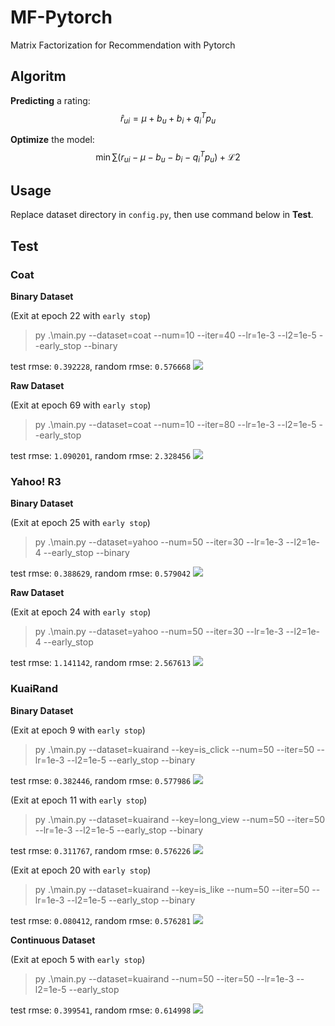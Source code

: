 # MF-Pytorch
Matrix Factorization for Recommendation with Pytorch

## Algoritm

**Predicting** a rating:
$$\hat r_{ui} = \mu + b_u + b_i + q_i^Tp_u$$


**Optimize** the model:
$$\min \sum (r_{ui} - \mu - b_u - b_i - q_i^Tp_u) + \mathcal{L2}$$

## Usage

Replace dataset directory in `config.py`, then use command below in **Test**.

## Test

### Coat

**Binary Dataset**

(Exit at epoch 22 with `early stop`)
> py .\main.py --dataset=coat --num=10 --iter=40 --lr=1e-3 --l2=1e-5 --early_stop --binary

test rmse: `0.392228`, random rmse: `0.576668`
![](pics/coat_visual.png)

**Raw Dataset**

(Exit at epoch 69 with `early stop`)
> py .\main.py --dataset=coat --num=10 --iter=80 --lr=1e-3 --l2=1e-5 --early_stop

test rmse: `1.090201`, random rmse: `2.328456`
![](pics/raw_coat_visual.png)

### Yahoo! R3

**Binary Dataset**

(Exit at epoch 25 with `early stop`)
> py .\main.py --dataset=yahoo --num=50 --iter=30 --lr=1e-3 --l2=1e-4 --early_stop --binary

test rmse: `0.388629`, random rmse: `0.579042`
![](pics/yahoo_visual.png)

**Raw Dataset**

(Exit at epoch 24 with `early stop`)
> py .\main.py --dataset=yahoo --num=50 --iter=30 --lr=1e-3 --l2=1e-4 --early_stop

test rmse: `1.141142`, random rmse: `2.567613`
![](pics/raw_yahoo_visual.png)
### KuaiRand

**Binary Dataset**

(Exit at epoch 9 with `early stop`)
> py .\main.py --dataset=kuairand --key=is_click --num=50 --iter=50 --lr=1e-3 --l2=1e-5 --early_stop --binary

test rmse: `0.382446`, random rmse: `0.577986`
![](pics/kuairand_is_click_visual.png)


(Exit at epoch 11 with `early stop`)
> py .\main.py --dataset=kuairand --key=long_view --num=50 --iter=50 --lr=1e-3 --l2=1e-5 --early_stop --binary

test rmse: `0.311767`, random rmse: `0.576226`
![](pics/kuairand_long_view_visual.png)


(Exit at epoch 20 with `early stop`)
> py .\main.py --dataset=kuairand --key=is_like --num=50 --iter=50 --lr=1e-3 --l2=1e-5 --early_stop --binary

test rmse: `0.080412`, random rmse: `0.576281`
![](pics/kuairand_is_like_visual.png)

**Continuous Dataset**

(Exit at epoch 5 with `early stop`)
> py .\main.py --dataset=kuairand --num=50 --iter=50 --lr=1e-3 --l2=1e-5 --early_stop 

test rmse: `0.399541`, random rmse: `0.614998`
![](pics/raw_kuairand_visual.png)